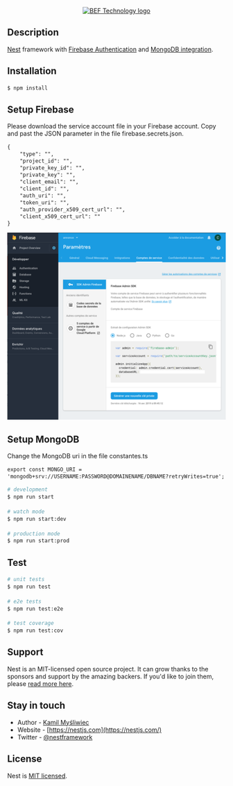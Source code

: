 <p align="center">
  <a href="http://nestjs.com/" target="blank"><img src="https://www.bef-technology.com/images/img/logo-bef-technology-138x70.jpg" width="138" alt="BEF Technology logo" /></a>
</p>

## Description

[Nest](https://github.com/nestjs/nest) framework with [Firebase Authentication](https://firebase.google.com/products/auth/?authuser=0) and [MongoDB integration](https://www.mongodb.com/).

## Installation

```bash
$ npm install
```

## Setup Firebase

Please download the service account file in your Firebase account. Copy and past the JSON parameter in the file firebase.secrets.json.
```
{
    "type": "",
    "project_id": "",
    "private_key_id": "",
    "private_key": "",
    "client_email": "",
    "client_id": "",
    "auth_uri": "",
    "token_uri": "",
    "auth_provider_x509_cert_url": "",
    "client_x509_cert_url": ""
}
```

![Firebase account service setting](./firebase-account-service-setting.png)

## Setup MongoDB

Change the MongoDB uri in the file constantes.ts

```
export const MONGO_URI = 'mongodb+srv://USERNAME:PASSWORD@DOMAINENAME/DBNAME?retryWrites=true';
```

```bash
# development
$ npm run start

# watch mode
$ npm run start:dev

# production mode
$ npm run start:prod
```

## Test

```bash
# unit tests
$ npm run test

# e2e tests
$ npm run test:e2e

# test coverage
$ npm run test:cov
```

## Support

Nest is an MIT-licensed open source project. It can grow thanks to the sponsors and support by the amazing backers. If you'd like to join them, please [read more here](https://docs.nestjs.com/support).

## Stay in touch

- Author - [Kamil Myśliwiec](https://kamilmysliwiec.com)
- Website - [https://nestjs.com](https://nestjs.com/)
- Twitter - [@nestframework](https://twitter.com/nestframework)

## License

  Nest is [MIT licensed](LICENSE).
